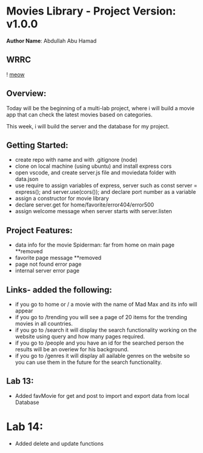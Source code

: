 # Movies Library - Project Version: v1.0.0

**Author Name**: Abdullah Abu Hamad

## WRRC

! [meow](./Image.jpg)

## Overview:

Today will be the beginning of a multi-lab project, where i will build a movie app that can check the latest movies based on categories.

This week, i will build the server and the database for my project.

## Getting Started:

- create repo with name and with .gitignore (node)
- clone on local machine (using ubuntu) and install express cors
- open vscode, and create server.js file and moviedata folder with data.json
- use require to assign variables of express, server such as const server = express(); and server.use(cors()); and declare port number as a variable
- assign a constructor for movie library
- declare server.get for home/favorite/error404/error500
- assign welcome message when server starts with server.listen

## Project Features:

- data info for the movie Spiderman: far from home on main page **removed
- favorite page message **removed
- page not found error page
- internal server error page

## Links- added the following:

- if you go to home or / a movie with the name of Mad Max and its info will appear
- if you go to /trending you will see a page of 20 items for the trending movies in all countries.
- if you go to /search it will display the search functionality working on the website using query and how many pages required.
- if you go to /people and you have an id for the searched person the results will be an overiew for his background.
- if you go to /genres it will display all aailable genres on the website so you can use them in the future for the search functionality.

## Lab 13:

- Added favMovie for get and post to import and export data from local Database

# Lab 14:

- Added delete and update functions